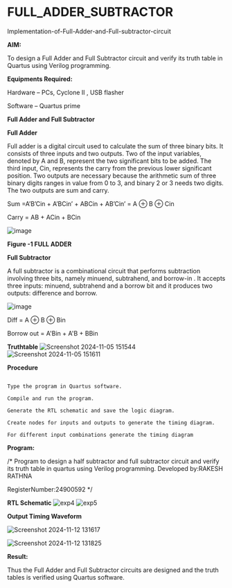 # FULL_ADDER_SUBTRACTOR

Implementation-of-Full-Adder-and-Full-subtractor-circuit

**AIM:**

To design a Full Adder and Full Subtractor circuit and verify its truth table in Quartus using Verilog programming.

**Equipments Required:**

Hardware – PCs, Cyclone II , USB flasher

Software – Quartus prime

**Full Adder and Full Subtractor**

**Full Adder**

Full adder is a digital circuit used to calculate the sum of three binary bits. It consists of three inputs and two outputs. Two of the input variables, denoted by A and B, represent the two significant bits to be added. The third input, Cin, represents the carry from the previous lower significant position. Two outputs are necessary because the arithmetic sum of three binary digits ranges in value from 0 to 3, and binary 2 or 3 needs two digits. The two outputs are sum and carry.

Sum =A’B’Cin + A’BCin’ + ABCin + AB’Cin’ = A ⊕ B ⊕ Cin 

Carry = AB + ACin + BCin

![image](https://github.com/naavaneetha/FULL_ADDER_SUBTRACTOR/assets/154305477/0f30ba51-5ffb-4198-845f-18e054f675e7)

**Figure -1 FULL ADDER**

**Full Subtractor**

A full subtractor is a combinational circuit that performs subtraction involving three bits, namely minuend, subtrahend, and borrow-in . It accepts three inputs: minuend, subtrahend and a borrow bit and it produces two outputs: difference and borrow.

![image](https://github.com/naavaneetha/FULL_ADDER_SUBTRACTOR/assets/154305477/02b24f51-ab51-4304-9ad6-7b81ffc1ead5)

Diff = A ⊕ B ⊕ Bin 

Borrow out = A'Bin + A'B + BBin

**Truthtable**
![Screenshot 2024-11-05 151544](https://github.com/user-attachments/assets/12b4eb0e-6255-40ec-bc6d-14b6d32be2ef)
![Screenshot 2024-11-05 151611](https://github.com/user-attachments/assets/6104a3e6-7825-4e0c-ac10-a3b57e82155a)


**Procedure**
```

Type the program in Quartus software.

Compile and run the program.

Generate the RTL schematic and save the logic diagram.

Create nodes for inputs and outputs to generate the timing diagram.

For different input combinations generate the timing diagram
```



**Program:**

/* Program to design a half subtractor and full subtractor circuit and verify its truth table in quartus using Verilog programming.
Developed by:RAKESH RATHNA

RegisterNumber:24900592
*/

**RTL Schematic**
![exp4](https://github.com/user-attachments/assets/ba0cefb8-eac3-484f-899a-6f0523a643fb)
![exp5](https://github.com/user-attachments/assets/5b8e0f26-1337-4d34-92f6-c5b8ba2b7bca)



**Output Timing Waveform**

![Screenshot 2024-11-12 131617](https://github.com/user-attachments/assets/d6e7d2fd-68d2-465a-bada-722bb586d3cf)

![Screenshot 2024-11-12 131825](https://github.com/user-attachments/assets/ff6bb836-1be7-44c7-929f-4e17025c591e)



**Result:**

Thus the Full Adder and Full Subtractor circuits are designed and the truth tables is verified using Quartus software.



